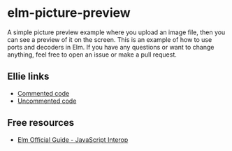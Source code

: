 <h1>elm-picture-preview</h1>
<p>A simple picture preview example where you upload an image file, then you can see a preview of it on the screen. This is an example of how to use ports and decoders in Elm. If you have any questions or want to change anything, feel free to open an issue or make a pull request.</p>

<h2>Ellie links</h2>
<ul>
  <li><a href="https://ellie-app.com/3DGY7DrMpDMa1/0">Commented code</a></li>
  <li><a href="https://ellie-app.com/3DGXDjhxfqGa1/0">Uncommented code</a></li>
</ul>

<h2>Free resources</h2>
<ul>
  <li><a href="https://guide.elm-lang.org/interop/javascript.html">Elm Official Guide - JavaScript Interop</a></li>
</ul>
